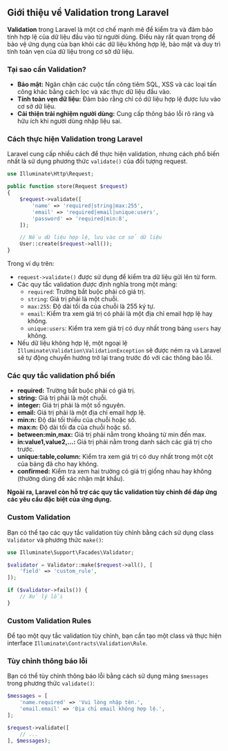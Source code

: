 ## Giới thiệu về Validation trong Laravel

**Validation** trong Laravel là một cơ chế mạnh mẽ để kiểm tra và đảm bảo tính hợp lệ của dữ liệu đầu vào từ người dùng. Điều này rất quan trọng để bảo vệ ứng dụng của bạn khỏi các dữ liệu không hợp lệ, bảo mật và duy trì tính toàn vẹn của dữ liệu trong cơ sở dữ liệu.

### Tại sao cần Validation?

* **Bảo mật:** Ngăn chặn các cuộc tấn công tiêm SQL, XSS và các loại tấn công khác bằng cách lọc và xác thực dữ liệu đầu vào.
* **Tính toàn vẹn dữ liệu:** Đảm bảo rằng chỉ có dữ liệu hợp lệ được lưu vào cơ sở dữ liệu.
* **Cải thiện trải nghiệm người dùng:** Cung cấp thông báo lỗi rõ ràng và hữu ích khi người dùng nhập liệu sai.

### Cách thực hiện Validation trong Laravel

Laravel cung cấp nhiều cách để thực hiện validation, nhưng cách phổ biến nhất là sử dụng phương thức `validate()` của đối tượng request.

```php
use Illuminate\Http\Request;

public function store(Request $request)
{
    $request->validate([
        'name' => 'required|string|max:255',
        'email' => 'required|email|unique:users',
        'password' => 'required|min:8',
    ]);

    // Nếu dữ liệu hợp lệ, lưu vào cơ sở dữ liệu
    User::create($request->all());
}
```

Trong ví dụ trên:

* `request->validate()` được sử dụng để kiểm tra dữ liệu gửi lên từ form.
* Các quy tắc validation được định nghĩa trong một mảng:
    * `required`: Trường bắt buộc phải có giá trị.
    * `string`: Giá trị phải là một chuỗi.
    * `max:255`: Độ dài tối đa của chuỗi là 255 ký tự.
    * `email`: Kiểm tra xem giá trị có phải là một địa chỉ email hợp lệ hay không.
    * `unique:users`: Kiểm tra xem giá trị có duy nhất trong bảng `users` hay không.
* Nếu dữ liệu không hợp lệ, một ngoại lệ `Illuminate\Validation\ValidationException` sẽ được ném ra và Laravel sẽ tự động chuyển hướng trở lại trang trước đó với các thông báo lỗi.

### Các quy tắc validation phổ biến

* **required:** Trường bắt buộc phải có giá trị.
* **string:** Giá trị phải là một chuỗi.
* **integer:** Giá trị phải là một số nguyên.
* **email:** Giá trị phải là một địa chỉ email hợp lệ.
* **min:n:** Độ dài tối thiểu của chuỗi hoặc số.
* **max:n:** Độ dài tối đa của chuỗi hoặc số.
* **between:min,max:** Giá trị phải nằm trong khoảng từ min đến max.
* **in:value1,value2,...:** Giá trị phải nằm trong danh sách các giá trị cho trước.
* **unique:table,column:** Kiểm tra xem giá trị có duy nhất trong một cột của bảng đã cho hay không.
* **confirmed:** Kiểm tra xem hai trường có giá trị giống nhau hay không (thường dùng để xác nhận mật khẩu).

**Ngoài ra, Laravel còn hỗ trợ các quy tắc validation tùy chỉnh để đáp ứng các yêu cầu đặc biệt của ứng dụng.**

### Custom Validation

Bạn có thể tạo các quy tắc validation tùy chỉnh bằng cách sử dụng class `Validator` và phương thức `make()`:

```php
use Illuminate\Support\Facades\Validator;

$validator = Validator::make($request->all(), [
    'field' => 'custom_rule',
]);

if ($validator->fails()) {
    // Xử lý lỗi
}
```

### Custom Validation Rules

Để tạo một quy tắc validation tùy chỉnh, bạn cần tạo một class và thực hiện interface `Illuminate\Contracts\Validation\Rule`.

### Tùy chỉnh thông báo lỗi

Bạn có thể tùy chỉnh thông báo lỗi bằng cách sử dụng mảng `$messages` trong phương thức `validate()`:

```php
$messages = [
    'name.required' => 'Vui lòng nhập tên.',
    'email.email' => 'Địa chỉ email không hợp lệ.',
];

$request->validate([
    // ...
], $messages);
```
